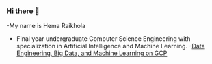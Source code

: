 ### Hi there 👋
-My name is Hema Raikhola
- Final year undergraduate Computer Science Engineering with specialization in Artificial Intelligence and Machine Learning.
-[Data Engineering, Big Data, and Machine Learning on GCP](https://coursera.org/share/9ed118558868c6d809979677d4c44240)

<!--
**h-ema-r/h-ema-r** is a ✨ _special_ ✨ repository because its `README.md` (this file) appears on your GitHub profile.

Here are some ideas to get you started:

- 🔭 I’m currently working on ...
- 🌱 I’m currently learning ...
- 👯 I’m looking to collaborate on ...
- 🤔 I’m looking for help with ...
- 💬 Ask me about ...
- 📫 How to reach me: ...
- 😄 Pronouns: ...
- ⚡ Fun fact: ...
-->
